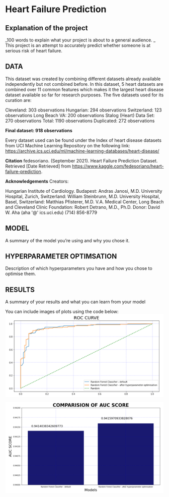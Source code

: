# Heart Failure Prediction


## Explanation of the project
_100 words to explain what your project is about to a general audience. _
This project is an attempt to accurately predict whether someone is at serious risk of heart failure.

## DATA

This dataset was created by combining different datasets already available independently but not combined before. In this dataset, 5 heart datasets are combined over 11 common features which makes it the largest heart disease dataset available so far for research purposes. The five datasets used for its curation are:

Cleveland: 303 observations
Hungarian: 294 observations
Switzerland: 123 observations
Long Beach VA: 200 observations
Stalog (Heart) Data Set: 270 observations
Total: 1190 observations Duplicated: 272 observations

**Final dataset: 918 observations**

Every dataset used can be found under the Index of heart disease datasets from UCI Machine Learning Repository on the following link: https://archive.ics.uci.edu/ml/machine-learning-databases/heart-disease/

**Citation**
fedesoriano. (September 2021). Heart Failure Prediction Dataset. Retrieved [Date Retrieved] from https://www.kaggle.com/fedesoriano/heart-failure-prediction.

**Acknowledgements**
Creators:

Hungarian Institute of Cardiology. Budapest: Andras Janosi, M.D.
University Hospital, Zurich, Switzerland: William Steinbrunn, M.D.
University Hospital, Basel, Switzerland: Matthias Pfisterer, M.D.
V.A. Medical Center, Long Beach and Cleveland Clinic Foundation: Robert Detrano, M.D., Ph.D.
Donor: David W. Aha (aha '@' ics.uci.edu) (714) 856-8779

## MODEL 
A summary of the model you’re using and why you chose it. 

## HYPERPARAMETER OPTIMSATION
Description of which hyperparameters you have and how you chose to optimise them. 

## RESULTS
A summary of your results and what you can learn from your model 

You can include images of plots using the code below:
![Screenshot](Images/capture2.PNG)

![Screenshot](Images/capture1.PNG)

